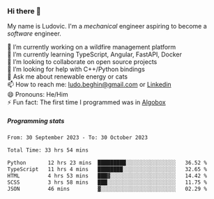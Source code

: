 ### Hi there 👋

My name is Ludovic. I'm a *mechanical* engineer aspiring to become a *software* engineer.

 🔭 I’m currently working on a wildfire management platform<br/>
 🌱 I’m currently learning TypeScript, Angular, FastAPI, Docker<br/>
 👯 I’m looking to collaborate on open source projects<br/>
 🤔 I’m looking for help with C++/Python bindings<br/>
 💬 Ask me about renewable energy or cats<br/>
 📫 How to reach me: ludo.beghin@gmail.com or [Linkedin](https://www.linkedin.com/in/ludovic-beghin/)<br/>
 😄 Pronouns: He/Him<br/>
 ⚡ Fun fact: The first time I programmed was in [Algobox](https://fr.wikipedia.org/wiki/Algobox)<br/>

##### Programming stats
<!--START_SECTION:waka-->

```txt
From: 30 September 2023 - To: 30 October 2023

Total Time: 33 hrs 54 mins

Python       12 hrs 23 mins  █████████░░░░░░░░░░░░░░░░   36.52 %
TypeScript   11 hrs 4 mins   ████████░░░░░░░░░░░░░░░░░   32.65 %
HTML         4 hrs 53 mins   ███▓░░░░░░░░░░░░░░░░░░░░░   14.42 %
SCSS         3 hrs 58 mins   ███░░░░░░░░░░░░░░░░░░░░░░   11.75 %
JSON         46 mins         ▓░░░░░░░░░░░░░░░░░░░░░░░░   02.29 %
```

<!--END_SECTION:waka-->
